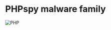 # PHPspy malware family

![PHP](https://img.shields.io/badge/php-%23777BB4.svg?style=for-the-badge&logo=php&logoColor=white)
